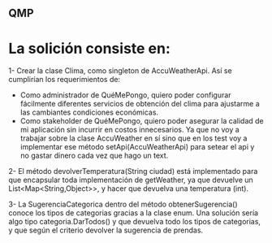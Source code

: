 ## QMP

# La solición consiste en:

1- Crear la clase Clima, como singleton de AccuWeatherApi. Así se cumplirían los requerimientos de:
* Como administrador de QuéMePongo, quiero poder configurar fácilmente diferentes servicios de obtención del clima para ajustarme a las cambiantes condiciones económicas.
* Como stakeholder de QuéMePongo, quiero poder asegurar la calidad de mi aplicación sin incurrir en costos innecesarios. 
Ya que no voy a trabajar sobre la clase AccuWeather en sí sino que en los test voy a implementar ese método setApi(AccuWeatherApi) para setear el api y no gastar dinero cada vez que hago un text.

2- El método devolverTemperatura(String ciudad) está implementado para que encapsular toda implementación de getWeather, ya que devuelve un List<Map<String,Object>>, y hacer que devuelva una temperatura (int).

3- La SugerenciaCategorica dentro del método obtenerSugerencia() conoce los tipos de categorias gracias a la clase enum. Una solución sería algo tipo categoria.DarTodos() y que devuelva todo los tipos de categorias, y que según el criterio devolver la sugerencia de prendas.

